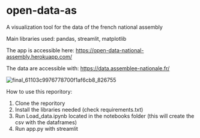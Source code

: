 # open-data-as
A visualization tool for the data of the french national assembly

Main libraries used: pandas, streamlit, matplotlib

The app is accessible here: https://open-data-national-assembly.herokuapp.com/

The data are accessible with: https://data.assemblee-nationale.fr/

![final_61103c9976778700f1af6cb8_826755](https://user-images.githubusercontent.com/39080117/128645317-64154ce2-738b-4283-8bc5-cdab444a33a0.gif)


How to use this reporitory:
1. Clone the reporitory
2. Install the libraries needed (check requirements.txt)
3. Run Load_data.ipynb located in the notebooks folder (this will create the csv with the dataframes)
4. Run app.py with streamlit
